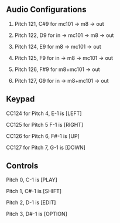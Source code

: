 ## Audio Configurations

1. Pitch 121, C#9 for mc101 -> m8 -> out

2. Pitch 122, D9 for in -> mc101 -> m8 -> out

3. Pitch 124, E9 for m8 -> mc101 -> out

4. Pitch 125, F9 for in -> m8 -> mc101 -> out

5. Pitch 126, F#9 for m8+mc101 -> out

6. Pitch 127, G9 for in -> m8+mc101 -> out

## Keypad

CC124 for Pitch 4, E-1 is [LEFT]

CC125 for Pitch 5 F-1 is [RIGHT]

CC126 for Pitch 6, F#-1 is [UP]

CC127 for Pitch 7, G-1 is [DOWN]

## Controls

Pitch 0, C-1 is [PLAY]

Pitch 1, C#-1 is [SHIFT]

Pitch 2, D-1 is [EDIT]

Pitch 3, D#-1 is [OPTION]




